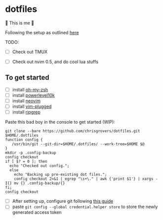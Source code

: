 # dotfiles
:dna: This is me :dna:


Following the setup as outlined [here](https://www.atlassian.com/git/tutorials/dotfiles)

TODO: 
- [ ] Check out TMUX
- [ ] Check out nvim 0.5, and do cool lua stuffs


## To get started
- [ ] install [oh-my-zsh](https://ohmyz.sh/#install)
- [ ] install [powerlevel10k](https://github.com/romkatv/powerlevel10k#oh-my-zsh)
- [ ] install [neovim](https://github.com/neovim/neovim/wiki/Installing-Neovim)
- [ ] install [vim-plugged](https://github.com/junegunn/vim-plug#installation)
- [ ] install [ripgrep](https://github.com/BurntSushi/ripgrep#installation)

Paste this bad boy in the console to get started (WIP):
```
git clone --bare https://github.com/chrisgrovers/dotfiles.git $HOME/.dotfiles
function config {
   /usr/bin/git --git-dir=$HOME/.dotfiles/ --work-tree=$HOME $@
}
mkdir -p .config-backup
config checkout
if [ $? = 0 ]; then
  echo "Checked out config.";
  else
    echo "Backing up pre-existing dot files.";
    config checkout 2>&1 | egrep "\s+\." | awk {'print $1'} | xargs -I{} mv {} .config-backup/{}
fi;
config checkout

```

- [ ] After setting up, configure git following [this guide](https://docs.github.com/en/github/authenticating-to-github/creating-a-personal-access-token)
- [ ] paste `git config --global credential.helper store` to store the newly generated access token
